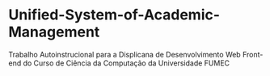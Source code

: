 # Unified-System-of-Academic-Management
Trabalho Autoinstrucional para a Displicana de Desenvolvimento Web Front-end do Curso de Ciência da Computação da Universidade FUMEC
